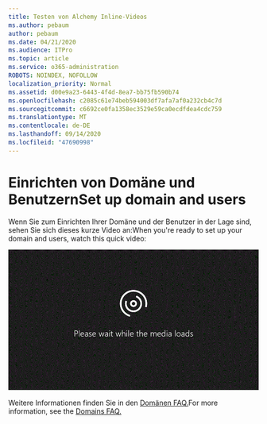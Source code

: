 ```yaml
---
title: Testen von Alchemy Inline-Videos
ms.author: pebaum
author: pebaum
ms.date: 04/21/2020
ms.audience: ITPro
ms.topic: article
ms.service: o365-administration
ROBOTS: NOINDEX, NOFOLLOW
localization_priority: Normal
ms.assetid: d00e9a23-6443-4f4d-8ea7-bb75fb590b74
ms.openlocfilehash: c2085c61e74beb594003df7afa7af0a232cb4c7d
ms.sourcegitcommit: c6692ce0fa1358ec3529e59ca0ecdfdea4cdc759
ms.translationtype: MT
ms.contentlocale: de-DE
ms.lasthandoff: 09/14/2020
ms.locfileid: "47690998"
---
```

# <a name="set-up-domain-and-users"></a><span data-ttu-id="3a585-102">Einrichten von Domäne und Benutzern</span><span class="sxs-lookup"><span data-stu-id="3a585-102">Set up domain and users</span></span>

<span data-ttu-id="3a585-103">Wenn Sie zum Einrichten Ihrer Domäne und der Benutzer in der Lage sind, sehen Sie sich dieses kurze Video an:</span><span class="sxs-lookup"><span data-stu-id="3a585-103">When you're ready to set up your domain and users, watch this quick video:</span></span>
  
![Ihr Browser unterstützt kein Video.](media/MSN_Video_Widget.gif)
  
<span data-ttu-id="3a585-106">Weitere Informationen finden Sie in den [Domänen FAQ.](https://docs.microsoft.com/microsoft-365/admin/setup/domains-faq)</span><span class="sxs-lookup"><span data-stu-id="3a585-106">For more information, see the [Domains FAQ.](https://docs.microsoft.com/microsoft-365/admin/setup/domains-faq)</span></span>